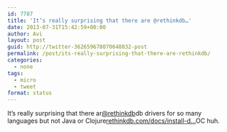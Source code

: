 ```yaml
---
id: 7787
title: 'It’s really surprising that there are @rethinkdb…'
date: 2013-07-31T15:42:59+00:00
author: Avi
layout: post
guid: http://twitter-362659678070648832-post
permalink: /post/its-really-surprising-that-there-are-rethinkdb/
categories:
  - none
tags:
  - micro
  - tweet
format: status
---
```

It’s really surprising that there ar[@rethinkdb](http://twitter.com/rethinkdb)db drivers for so many languages but not Java or Clojure[rethinkdb.com/docs/install-d…](http://rethinkdb.com/docs/install-drivers/)OC huh.